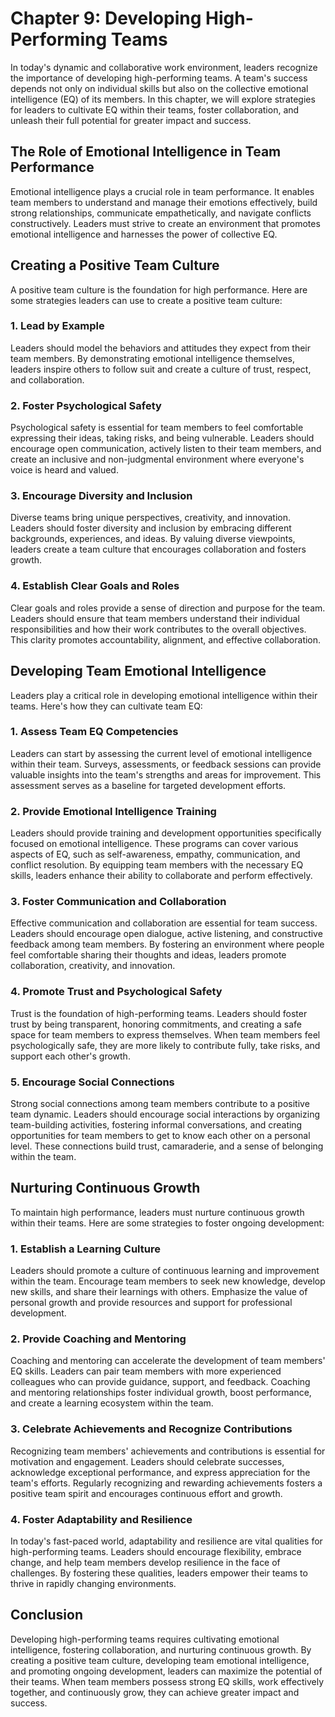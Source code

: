 Chapter 9: Developing High-Performing Teams
===========================================

In today's dynamic and collaborative work environment, leaders recognize the importance of developing high-performing teams. A team's success depends not only on individual skills but also on the collective emotional intelligence (EQ) of its members. In this chapter, we will explore strategies for leaders to cultivate EQ within their teams, foster collaboration, and unleash their full potential for greater impact and success.

The Role of Emotional Intelligence in Team Performance
------------------------------------------------------

Emotional intelligence plays a crucial role in team performance. It enables team members to understand and manage their emotions effectively, build strong relationships, communicate empathetically, and navigate conflicts constructively. Leaders must strive to create an environment that promotes emotional intelligence and harnesses the power of collective EQ.

Creating a Positive Team Culture
--------------------------------

A positive team culture is the foundation for high performance. Here are some strategies leaders can use to create a positive team culture:

### 1. Lead by Example

Leaders should model the behaviors and attitudes they expect from their team members. By demonstrating emotional intelligence themselves, leaders inspire others to follow suit and create a culture of trust, respect, and collaboration.

### 2. Foster Psychological Safety

Psychological safety is essential for team members to feel comfortable expressing their ideas, taking risks, and being vulnerable. Leaders should encourage open communication, actively listen to their team members, and create an inclusive and non-judgmental environment where everyone's voice is heard and valued.

### 3. Encourage Diversity and Inclusion

Diverse teams bring unique perspectives, creativity, and innovation. Leaders should foster diversity and inclusion by embracing different backgrounds, experiences, and ideas. By valuing diverse viewpoints, leaders create a team culture that encourages collaboration and fosters growth.

### 4. Establish Clear Goals and Roles

Clear goals and roles provide a sense of direction and purpose for the team. Leaders should ensure that team members understand their individual responsibilities and how their work contributes to the overall objectives. This clarity promotes accountability, alignment, and effective collaboration.

Developing Team Emotional Intelligence
--------------------------------------

Leaders play a critical role in developing emotional intelligence within their teams. Here's how they can cultivate team EQ:

### 1. Assess Team EQ Competencies

Leaders can start by assessing the current level of emotional intelligence within their team. Surveys, assessments, or feedback sessions can provide valuable insights into the team's strengths and areas for improvement. This assessment serves as a baseline for targeted development efforts.

### 2. Provide Emotional Intelligence Training

Leaders should provide training and development opportunities specifically focused on emotional intelligence. These programs can cover various aspects of EQ, such as self-awareness, empathy, communication, and conflict resolution. By equipping team members with the necessary EQ skills, leaders enhance their ability to collaborate and perform effectively.

### 3. Foster Communication and Collaboration

Effective communication and collaboration are essential for team success. Leaders should encourage open dialogue, active listening, and constructive feedback among team members. By fostering an environment where people feel comfortable sharing their thoughts and ideas, leaders promote collaboration, creativity, and innovation.

### 4. Promote Trust and Psychological Safety

Trust is the foundation of high-performing teams. Leaders should foster trust by being transparent, honoring commitments, and creating a safe space for team members to express themselves. When team members feel psychologically safe, they are more likely to contribute fully, take risks, and support each other's growth.

### 5. Encourage Social Connections

Strong social connections among team members contribute to a positive team dynamic. Leaders should encourage social interactions by organizing team-building activities, fostering informal conversations, and creating opportunities for team members to get to know each other on a personal level. These connections build trust, camaraderie, and a sense of belonging within the team.

Nurturing Continuous Growth
---------------------------

To maintain high performance, leaders must nurture continuous growth within their teams. Here are some strategies to foster ongoing development:

### 1. Establish a Learning Culture

Leaders should promote a culture of continuous learning and improvement within the team. Encourage team members to seek new knowledge, develop new skills, and share their learnings with others. Emphasize the value of personal growth and provide resources and support for professional development.

### 2. Provide Coaching and Mentoring

Coaching and mentoring can accelerate the development of team members' EQ skills. Leaders can pair team members with more experienced colleagues who can provide guidance, support, and feedback. Coaching and mentoring relationships foster individual growth, boost performance, and create a learning ecosystem within the team.

### 3. Celebrate Achievements and Recognize Contributions

Recognizing team members' achievements and contributions is essential for motivation and engagement. Leaders should celebrate successes, acknowledge exceptional performance, and express appreciation for the team's efforts. Regularly recognizing and rewarding achievements fosters a positive team spirit and encourages continuous effort and growth.

### 4. Foster Adaptability and Resilience

In today's fast-paced world, adaptability and resilience are vital qualities for high-performing teams. Leaders should encourage flexibility, embrace change, and help team members develop resilience in the face of challenges. By fostering these qualities, leaders empower their teams to thrive in rapidly changing environments.

Conclusion
----------

Developing high-performing teams requires cultivating emotional intelligence, fostering collaboration, and nurturing continuous growth. By creating a positive team culture, developing team emotional intelligence, and promoting ongoing development, leaders can maximize the potential of their teams. When team members possess strong EQ skills, work effectively together, and continuously grow, they can achieve greater impact and success.
